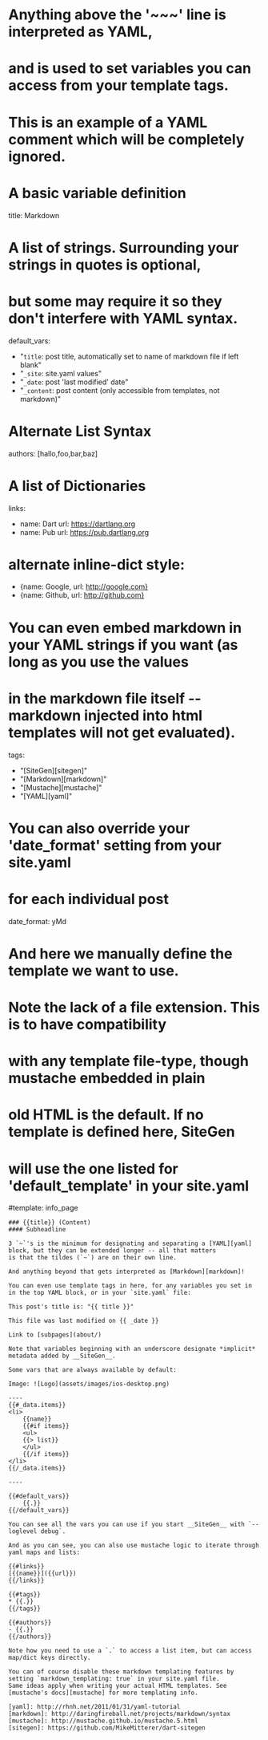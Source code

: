 # Anything above the '~~~' line is interpreted as YAML,
# and is used to set variables you can access from your template tags.
# This is an example of a YAML comment which will be completely ignored.

# A basic variable definition
title: Markdown

# A list of strings. Surrounding your strings in quotes is optional,
# but some may require it so they  don't interfere with YAML syntax.
default_vars:
  - "`title`: post title, automatically set to name of markdown file if left blank"
  - "`_site`: site.yaml values"
  - "`_date`: post 'last modified' date"
  - "`_content`: post content (only accessible from templates, not markdown)"

# Alternate List Syntax
authors: [hallo,foo,bar,baz]

# A list of Dictionaries
links:
  - name: Dart
    url: https://dartlang.org
  - name: Pub
    url: https://pub.dartlang.org
  # alternate inline-dict style:
  - {name: Google, url: http://google.com}
  - {name: Github, url: http://github.com}

# You can even embed markdown in your YAML strings if you want (as long as you use the values
# in the markdown file itself -- markdown injected into html templates will not get evaluated).
tags:
  - "[SiteGen][sitegen]"
  - "[Markdown][markdown]"
  - "[Mustache][mustache]"
  - "[YAML][yaml]"

# You can also override your 'date_format' setting from your site.yaml
# for each individual post
date_format: yMd

# And here we manually define the template we want to use.
# Note the lack of a file extension. This is to have compatibility
# with any template file-type, though mustache embedded in plain
# old HTML is the default. If no template is defined here, SiteGen
# will use the one listed for 'default_template' in your site.yaml

#template: info_page
~~~~~~~~~~~~~~~~~~~~~~~~~~~~~~~~~~~~~~~~~~~~~~~~~~~~~~~~~~~~~~~~~~~~~~~~~~~~~~~~~~~~~~~~~~~~~~~~~~~
### {{title}} (Content)
#### Subheadline

3 `~`'s is the minimum for designating and separating a [YAML][yaml] block, but they can be extended longer -- all that matters
is that the tildes (`~`) are on their own line.

And anything beyond that gets interpreted as [Markdown][markdown]!
    
You can even use template tags in here, for any variables you set in in the top YAML block, or in your `site.yaml` file:

This post's title is: "{{ title }}"

This file was last modified on {{ _date }}

Link to [subpages](about/)

Note that variables beginning with an underscore designate *implicit* metadata added by __SiteGen__.
  
Some vars that are always available by default:

Image: ![Logo](assets/images/ios-desktop.png)

----
{{#_data.items}}
<li>
    {{name}}
    {{#if items}}
    <ul>
    {{> list}}
    </ul>
    {{/if items}}
</li>
{{/_data.items}}

----    

{{#default_vars}}
    {{.}}
{{/default_vars}}

You can see all the vars you can use if you start __SiteGen__ with `--loglevel debug`.   

And as you can see, you can also use mustache logic to iterate through yaml maps and lists:

{{#links}}
[{{name}}]({{url}})   
{{/links}}

{{#tags}}
* {{.}}
{{/tags}}

{{#authors}}
- {{.}}
{{/authors}}

Note how you need to use a `.` to access a list item, but can access map/dict keys directly.

You can of course disable these markdown templating features by setting `markdown_templating: true` in your site.yaml file.
Same ideas apply when writing your actual HTML templates. See [mustache's docs][mustache] for more templating info.

[yaml]: http://rhnh.net/2011/01/31/yaml-tutorial
[markdown]: http://daringfireball.net/projects/markdown/syntax
[mustache]: http://mustache.github.io/mustache.5.html
[sitegen]: https://github.com/MikeMitterer/dart-sitegen
